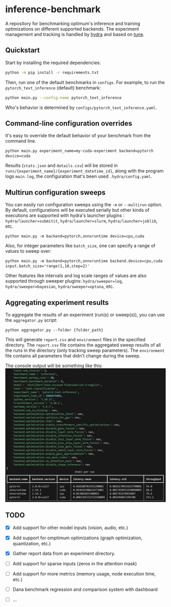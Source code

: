 # inference-benchmark
A repository for benchmarking optimum's inference and training optimizations on different supported backends.
The experiment management and tracking is handled by [hydra](https://hydra.cc/) and based on [tune](https://github.com/huggingface/tune).

## Quickstart
Start by installing the required dependencies:

```bash
python -m pip install -r requirements.txt
```

Then, run one of the default benchmarks in `configs`.
For example, to run the `pytorch_text_inference` (default) benchmark:

```bash
python main.py --config-name pytorch_text_inference
```

Who's behavior is determined by `configs/pytorch_text_inference.yaml`.

## Command-line configuration overrides
It's easy to override the default behavior of your benchmark from the command line.

```
python main.py experiment_name=my-cuda-experiment backend=pytorch device=cuda
```

Results (`stats.json` and `details.csv`) will be stored in `runs/{experiment_name}/{experiment_datetime_id}`, along with the program logs `main.log`, the configuration that's been used `.hydra/config.yaml`.

## Multirun configuration sweeps
You can easily run configuration sweeps using the `-m` or `--multirun` option. By default, configurations will be executed serially but other kinds of executions are supported with hydra's launcher plugins : `hydra/launcher=submitit`, `hydra/launcher=slurm`, `hydra/launcher=joblib`, etc.

```
python main.py -m backend=pytorch,onnxruntime device=cpu,cuda
```

Also, for integer parameters like `batch_size`, one can specify a range of values to sweep over:

```
python main.py -m backend=pytorch,onnxruntime backend.device=cpu,cuda input.batch_size='range(1,10,step=2)'
```

Other features like intervals and log scale ranges of values are also supported through sweeper plugins: `hydra/sweeper=log`, `hydra/sweeper=bayesian`, `hydra/sweeper=optuna`, etc.

## Aggregating experiment results
To aggregate the results of an experiment (run(s) or sweep(s)), you can use the `aggregator.py` script:

```
python aggregator.py --folder {folder_path}
```

This will generate `report.csv` and `environment` files in the specified directory. The `report.csv` file contains the aggregated sweep results of all the runs in the directory (only tracking sweep parameters). The `environment` file contains all parameters that didn't change during the sweep.

The console output will be something like this:
<img src='pytorch_text_inference.png' alt='text-inference-report' style='display:block;margin-left:auto;margin-right:auto;'>

## TODO
- [x] Add support for other model inputs (vision, audio, etc.)
- [x] Add support for omptimum optimizations (graph optimization, quantization, etc.)
- [x] Gather report data from an experiment directory.
- [ ] Add support for sparse inputs (zeros in the attention mask)
- [ ] Add support for more metrics (memory usage, node execution time, etc.)

- [ ] Dana benchmark regression and comparison system with dashboard
- [ ] ...